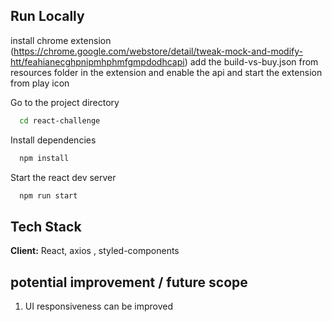 ## Run Locally


install chrome extension (https://chrome.google.com/webstore/detail/tweak-mock-and-modify-htt/feahianecghpnipmhphmfgmpdodhcapi)
add the build-vs-buy.json from resources folder in the extension and enable the api and start the extension from play icon

Go to the project directory




```bash
  cd react-challenge
```

Install dependencies

```bash
  npm install
```

Start the react dev server

```bash
  npm run start
```

## Tech Stack

**Client:**
React, axios , styled-components

## potential improvement / future scope

1. UI responsiveness can be improved
